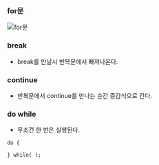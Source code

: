 ### for문
![for문](https://user-images.githubusercontent.com/71534090/94153551-e0ab1480-feb7-11ea-9518-a3f91276142e.jpg)

### break 
- break를 만날시 반복문에서 빠져나온다.

### continue
- 반복문에서 continue를 만나는 순간 증감식으로 간다. 

### do while
- 무조건 한 번은 실행된다.
``` 
do { 

} while( );
```
